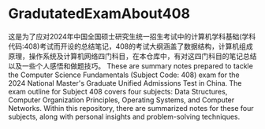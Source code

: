 # GradutatedExamAbout408
这是为了应对2024年中国全国硕士研究生统一招生考试中的计算机学科基础(学科代码:408)考试而开设的总结笔记，408的考试大纲涵盖了数据结构，计算机组成原理，操作系统及计算机网络四门科目，在本仓库中，有对这四门科目的笔记总结以及一些个人感悟和做题技巧。
These are summary notes prepared to tackle the Computer Science Fundamentals (Subject Code: 408) exam for the 2024 National Master's Graduate Unified Admissions Test in China. 
The exam outline for Subject 408 covers four subjects: Data Structures, Computer Organization Principles, Operating Systems, and Computer Networks. 
Within this repository, there are summarized notes for these four subjects, along with personal insights and problem-solving techniques.
